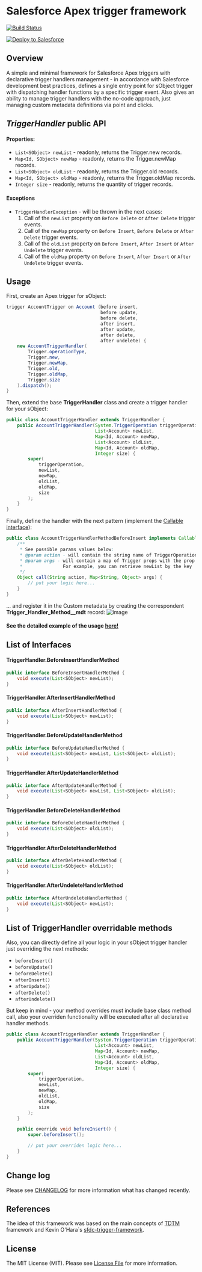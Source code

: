 # Salesforce Apex trigger framework

[![Build Status](https://travis-ci.org/AndreyFilonenko/sfdc-declarative-trigger-framework.svg?branch=master)](https://travis-ci.org/AndreyFilonenko/sfdc-declarative-trigger-framework)

<a href="https://githubsfdeploy.herokuapp.com?owner=AndreyFilonenko&repo=sfdc-declarative-trigger-framework&ref=master">
  <img alt="Deploy to Salesforce"
       src="https://raw.githubusercontent.com/afawcett/githubsfdeploy/master/deploy.png">
</a>

## Overview
A simple and minimal framework for Salesforce Apex triggers with declarative trigger handlers management - in accordance with Salesforce development best practices, defines a single entry point for sObject trigger with dispatching handler functions by a specific trigger event. Also gives an ability to manage trigger handlers with the no-code approach, just managing custom metadata definitions via point and clicks.

## *TriggerHandler* public API
#### Properties:
* `List<SObject> newList` - readonly, returns the Trigger.new records.
* `Map<Id, SObject> newMap` - readonly, returns the Trigger.newMap records.
* `List<SObject> oldList` - readonly, returns the Trigger.old records.
* `Map<Id, SObject> oldMap` - readonly, returns the Trigger.oldMap records.
* `Integer size` - readonly, returns the quantity of trigger records.

#### Exceptions
* `TriggerHandlerException` - will be thrown in the next cases:
    1. Call of the `newList` property on `Before Delete` or `After Delete` trigger events.
    2. Call of the `newMap` property on `Before Insert`, `Before Delete` or `After Delete` trigger events.
    3. Call of the `oldList` property on `Before Insert`, `After Insert` or `After Undelete` trigger events.
    4. Call of the `oldMap` property on `Before Insert`, `After Insert` or `After Undelete` trigger events.

## Usage
First, create an Apex trigger for sObject:
```java  
trigger AccountTrigger on Account (before insert,
                                   before update,
                                   before delete,
                                   after insert,
                                   after update,
                                   after delete,
                                   after undelete) {
    new AccountTriggerHandler(
        Trigger.operationType,
        Trigger.new,
        Trigger.newMap,
        Trigger.old,
        Trigger.oldMap,
        Trigger.size
    ).dispatch();
}
```

Then, extend the base **TriggerHandler** class and create a trigger handler for your sObject:
```java
public class AccountTriggerHandler extends TriggerHandler {
    public AccountTriggerHandler(System.TriggerOperation triggerOperation,
                                 List<Account> newList,
                                 Map<Id, Account> newMap,
                                 List<Account> oldList,
                                 Map<Id, Account> oldMap,
                                 Integer size) {
        super(
            triggerOperation,
            newList,
            newMap,
            oldList,
            oldMap,
            size
        );
    }
}
```

Finally, define the handler with the next pattern (implement the [Callable interface](https://developer.salesforce.com/docs/atlas.en-us.apexcode.meta/apexcode/apex_interface_System_Callable.htm)):
```java
public class AccountTriggerHandlerMethodBeforeInsert implements Callable {
    /** 
     * See possible params values below:
     * @param action - will contain the string name of TriggerOperation enum value for the current context
     * @param args - will contain a map of Trigger props with the prop names as keys
     *               For example, you can retrieve newList by the key 'newList' for BEFORE_INSERT event handler     
     */
    Object call(String action, Map<String, Object> args) {
        // put your logic here...
    }
}
```

... and register it in the Custom metadata by creating the correspondent **Trigger_Handler_Method__mdt** record:
![image](https://user-images.githubusercontent.com/23140402/80317415-5a0ce100-880c-11ea-9cdb-7f5c4f6a8239.png)

#### See the detailed example of the usage [here!](https://github.com/AndreyFilonenko/sfdc-declarative-trigger-framework/tree/example-of-usage)

## List of Interfaces
#### TriggerHandler.BeforeInsertHandlerMethod
```java
public interface BeforeInsertHandlerMethod {
    void execute(List<SObject> newList);
}
```

#### TriggerHandler.AfterInsertHandlerMethod
```java
public interface AfterInsertHandlerMethod {
    void execute(List<SObject> newList);
}
```

#### TriggerHandler.BeforeUpdateHandlerMethod
```java
public interface BeforeUpdateHandlerMethod {
    void execute(List<SObject> newList, List<SObject> oldList);
}
```

#### TriggerHandler.AfterUpdateHandlerMethod
```java
public interface AfterUpdateHandlerMethod {
    void execute(List<SObject> newList, List<SObject> oldList);
}
```

#### TriggerHandler.BeforeDeleteHandlerMethod
```java
public interface BeforeDeleteHandlerMethod {
    void execute(List<SObject> oldList);
}
```

#### TriggerHandler.AfterDeleteHandlerMethod
```java
public interface AfterDeleteHandlerMethod {
    void execute(List<SObject> oldList);
}
```

#### TriggerHandler.AfterUndeleteHandlerMethod
```java
public interface AfterUndeleteHandlerMethod {
    void execute(List<SObject> newList);
}
```

## List of TriggerHandler overridable methods
Also, you can directly define all your logic in your sObject trigger handler just overriding the next methods:

* `beforeInsert()`
* `beforeUpdate()`
* `beforeDelete()`
* `afterInsert()`
* `afterUpdate()`
* `afterDelete()`
* `afterUndelete()`

But keep in mind - your method overrides must include base class method call, also your overriden functionality will be executed after all declarative handler methods.
```java
public class AccountTriggerHandler extends TriggerHandler {
    public AccountTriggerHandler(System.TriggerOperation triggerOperation,
                                 List<Account> newList,
                                 Map<Id, Account> newMap,
                                 List<Account> oldList,
                                 Map<Id, Account> oldMap,
                                 Integer size) {
        super(
            triggerOperation,
            newList,
            newMap,
            oldList,
            oldMap,
            size
        );
    }

    public override void beforeInsert() {
        super.beforeInsert();

        // put your overriden logic here...
    }
}
```

## Change log
Please see [CHANGELOG](CHANGELOG.md) for more information what has changed recently.

## References
The idea of this framework was based on the main concepts of [TDTM](https://powerofus.force.com/s/article/EDA-TDTM-Overview "TDTM Overview") framework and Kevin O'Hara`s [sfdc-trigger-framework](https://github.com/kevinohara80/sfdc-trigger-framework "sfdc-trigger-framework").

## License
The MIT License (MIT). Please see [License File](LICENSE.md) for more information.
